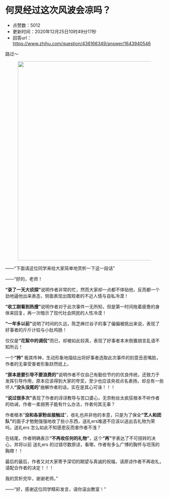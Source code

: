 # 何炅经过这次风波会凉吗？
- 点赞数：5012
- 更新时间：2020年12月25日10时49分17秒
- 回答url：https://www.zhihu.com/question/436166349/answer/1643940546
<body>
 <p data-pid="TjAEDVjR">路过～</p>
 <figure data-size="normal">
  <img src="https://pic1.zhimg.com/50/v2-23f5ed95c08f7fe18d49d7f115c97eb3_720w.jpg?source=1940ef5c" data-rawwidth="633" data-rawheight="405" data-size="normal" data-original-token="v2-637a8bf17373df0a41dafe31f41a1936" data-default-watermark-src="https://picx.zhimg.com/50/v2-af9af497388443713018d3f9bc130ba9_720w.jpg?source=1940ef5c" class="origin_image zh-lightbox-thumb" width="633" data-original="https://picx.zhimg.com/v2-23f5ed95c08f7fe18d49d7f115c97eb3_r.jpg?source=1940ef5c">
 </figure>
 <p data-pid="918br_eu">——“下面请这位同学来给大家简单地赏析一下这一段话”</p>
 <p data-pid="Hw0SGDDG">——“好的，老师！</p>
 <p data-pid="87wNqT6y"><b>“录了一天大侦探”</b>说明作者非常的忙，然而大家却一点都不体贴他，反而都一个劲地逼他出来表态，侧面表现出围观者的不近人情与自私冷漠！</p>
 <p data-pid="gajMH_e9"><b>“收工刚看到热搜”</b>说明作者对于此次事件一无所知，但是第一时间拖着疲惫的身体来回复，再一次暗示了现代社会网民的人性冷漠！</p>
 <p data-pid="NnQPcABx"><b>“一年多以前”</b>说明了时间的久远，陈芝麻烂谷子的事了偏偏被挑出来说，表现了好事者的斤斤计较与小肚鸡肠！</p>
 <p data-pid="bbws6CwL">仅仅是<b>“花絮中的调侃”</b>而已，却被如此较真，表现了好事者本末倒置胡言乱语不知所云！</p>
 <p data-pid="0-0LRtNl">一个<b>“拎” </b>极其传神，生动形象地描绘出将好事者选取此次事件的刻意丑恶嘴脸，作者的无辜受害者形象跃然纸上。</p>
 <p data-pid="OwmjEsGo"><b>“原本是要引导不要浪费的”</b>说明作者不仅自己有勤俭节约的优良传统，还致力于发挥引导作用，原本应该得到大家的夸奖，至少也应该央视点名表扬，却总有一些坏人<b>“没头没尾的</b>”曲解作者的话，实在是其心可诛！！！</p>
 <p data-pid="u6zinBk9"><b>“说过很多次”</b>表现了作者的谆谆教导与苦口婆心，无奈粉丝太疯狂根本不听作者的劝诫，作者一柔弱男子能有什么办法，作者何其无辜？</p>
 <p data-pid="BeU9hzBc">作者根本“<b>没和各家粉丝接触过</b>”，收礼也并非他的本意，只是为了保全<b>“艺人和团队”</b>的面子才勉勉强强地收了些小东西，送礼ers难道不应该以送出去礼物为荣吗，送礼ers 怎么如此不知感恩反而害作者不浅？</p>
 <p data-pid="i6YBVDSw">在结尾，作者明确表示<b>“不再收任何的礼物”</b>，这个<b>“再”</b>字表达了不可扭转的决心，并将以前 送礼ers 的过错尽数原谅，看哪，作者有多么广博的胸怀与坦荡的胸襟！！</p>
 <p data-pid="AsxxQ5Lr">最后的最后，作者又对大家寄予深切的期望与真诚的祝福，请原谅作者不再收礼，请配合作者的决定！！！</p>
 <p data-pid="U-kwZsgr">我的赏析完毕，谢谢老师。”</p>
 <p data-pid="6b_ciQxq">——“好，感谢这位同学精彩发言，请你滚出教室！”</p>
</body>
